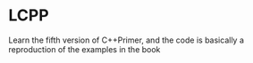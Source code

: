 # LCPP
Learn the fifth version of C++Primer, and the code is basically a reproduction of the examples in the book

